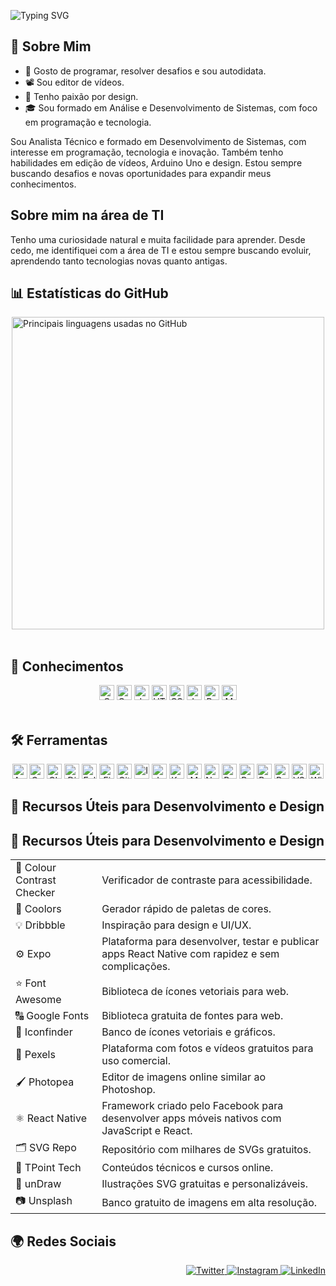 ![Typing SVG](https://readme-typing-svg.demolab.com?font=Fira+Code&size=28&pause=1000&color=FFFFFF&center=true&vCenter=true&width=600&lines=%F0%9F%A4%9E!+Eu+sou+Márcio,+seja+bem-vindo.)

## 📌 Sobre Mim
<ul>
  <li>🧩 Gosto de programar, resolver desafios e sou autodidata.</li>
  <li>📽️ Sou editor de vídeos.</li>
  <li>🎨 Tenho paixão por design.</li>
  <li>🎓 Sou formado em Análise e Desenvolvimento de Sistemas, com foco em programação e tecnologia.</li>
</ul>

<p> 
Sou Analista Técnico e formado em Desenvolvimento de Sistemas, com interesse em programação, tecnologia e inovação. Também tenho habilidades em edição de vídeos, Arduino Uno e design. Estou sempre buscando desafios e novas oportunidades para expandir meus conhecimentos.
</p>

## Sobre mim na área de TI
<p>Tenho uma curiosidade natural e muita facilidade para aprender. Desde cedo, me identifiquei com a área de TI e estou sempre buscando evoluir, aprendendo tanto tecnologias novas quanto antigas.</p>

## 📊 Estatísticas do GitHub
<div style="display: flex; flex-wrap: wrap; justify-content: center; gap: 10px;">
  <a href="https://beacons.ai/ma4c89" target="_blank" rel="noopener noreferrer">
   <img src="https://github-readme-stats.vercel.app/api/top-langs/?username=ma4c89&hide_border=true&layout=compact" alt="Principais linguagens usadas no GitHub" style="max-width: 700; width: 500;" />
  </a>
</div>

<br>

## 🧠 Conhecimentos
<div align="center">
  <img alt="C" height="24" src="https://img.shields.io/badge/C-00599C?style=for-the-badge&logo=c&logoColor=white" />
  <img alt="C++" height="24" src="https://img.shields.io/badge/C++-00599C?style=for-the-badge&logo=c%2B%2B&logoColor=white" />
  <img alt="Java" height="24" src="https://img.shields.io/badge/Java-007396?style=for-the-badge&logo=java&logoColor=white" />
  <img alt="HTML5" height="24" src="https://img.shields.io/badge/HTML5-E34F26?style=for-the-badge&logo=html5&logoColor=white" />
  <img alt="CSS3" height="24" src="https://img.shields.io/badge/CSS3-1572B6?style=for-the-badge&logo=css3&logoColor=white" />
  <img alt="JavaScript" height="24" src="https://img.shields.io/badge/JavaScript-F7DF1E?style=for-the-badge&logo=javascript&logoColor=black" />
  <img alt="Python" height="24" src="https://img.shields.io/badge/Python-3776AB?style=for-the-badge&logo=python&logoColor=white" />
  <img alt="MySQL" height="24" src="https://img.shields.io/badge/MySQL-4479A1?style=for-the-badge&logo=mysql&logoColor=white" />
</div>

<br>

## 🛠️ Ferramentas
<div align="center">
  <img alt="Android Studio" height="24" src="https://img.shields.io/badge/Android_Studio-3DDC84?style=for-the-badge&logo=android-studio&logoColor=white" />
  <img alt="Canva" height="24" src="https://img.shields.io/badge/Canva-00C4CC?style=for-the-badge&logo=canva&logoColor=white" />
  <img alt="CLion" height="24" src="https://img.shields.io/badge/CLion-000000?style=for-the-badge&logo=clion&logoColor=white" />
  <img alt="Django" height="24" src="https://img.shields.io/badge/Django-092E20?style=for-the-badge&logo=django&logoColor=white" />
  <img alt="Eclipse" height="24" src="https://img.shields.io/badge/Eclipse-2C2255?style=for-the-badge&logo=eclipse&logoColor=white" />
  <img alt="Figma" height="24" src="https://img.shields.io/badge/Figma-F24E1E?style=for-the-badge&logo=figma&logoColor=white" />
  <img alt="Git" height="24" src="https://img.shields.io/badge/Git-F05032?style=for-the-badge&logo=git&logoColor=white" />
  <img alt="IntelliJ IDEA" height="24" src="https://img.shields.io/badge/IntelliJ_IDEA-000000?style=for-the-badge&logo=intellij-idea&logoColor=white" />
  <img alt="Jupyter" height="24" src="https://img.shields.io/badge/Jupyter-F37626?style=for-the-badge&logo=jupyter&logoColor=white" />
  <img alt="Kotlin" height="24" src="https://img.shields.io/badge/Kotlin-0095D5?style=for-the-badge&logo=kotlin&logoColor=white" />
  <img alt="MySQL" height="24" src="https://img.shields.io/badge/MySQL-4479A1?style=for-the-badge&logo=mysql&logoColor=white" />
  <img alt="Node.js" height="24" src="https://img.shields.io/badge/Node.js-339933?style=for-the-badge&logo=node.js&logoColor=white" />
  <img alt="PowerShell" height="24" src="https://img.shields.io/badge/PowerShell-012456?style=for-the-badge&logo=powershell&logoColor=white" />
  <img alt="PyCharm" height="24" src="https://img.shields.io/badge/PyCharm-000000?style=for-the-badge&logo=pycharm&logoColor=white" />
  <img alt="React" height="24" src="https://img.shields.io/badge/React-61DAFB?style=for-the-badge&logo=react&logoColor=black" />
  <img alt="Replit" height="24" src="https://img.shields.io/badge/Replit-2F2F2F?style=for-the-badge&logo=replit&logoColor=white" />
  <img alt="VS Code" height="24" src="https://img.shields.io/badge/VS_Code-007ACC?style=for-the-badge&logo=visual-studio-code&logoColor=white" />
  <img alt="Windows 11" height="24" src="https://img.shields.io/badge/Windows_11-0078D6?style=for-the-badge&logo=windows&logoColor=white" />
</div>

## 🧰 Recursos Úteis para Desenvolvimento e Design
## 🧰 Recursos Úteis para Desenvolvimento e Design

<table>
  <tbody>
    <tr>
      <td>🧐 <a href="https://www.color-blindness.com/color-name-hue/" target="_blank" rel="noopener noreferrer" style="text-decoration: none;">Colour Contrast Checker</a></td>
      <td>Verificador de contraste para acessibilidade.</td>
    </tr>
    <tr>
      <td>🎨 <a href="https://coolors.co/" target="_blank" rel="noopener noreferrer" style="text-decoration: none;">Coolors</a></td>
      <td>Gerador rápido de paletas de cores.</td>
    </tr>
    <tr>
      <td>💡 <a href="https://dribbble.com/" target="_blank" rel="noopener noreferrer" style="text-decoration: none;">Dribbble</a></td>
      <td>Inspiração para design e UI/UX.</td>
    </tr>
    <tr>
      <td>⚙️ <a href="https://expo.dev/" target="_blank" rel="noopener noreferrer" style="text-decoration: none;">Expo</a></td>
      <td>Plataforma para desenvolver, testar e publicar apps React Native com rapidez e sem complicações.</td>
    </tr>
    <tr>
      <td>⭐ <a href="https://fontawesome.com/" target="_blank" rel="noopener noreferrer" style="text-decoration: none;">Font Awesome</a></td>
      <td>Biblioteca de ícones vetoriais para web.</td>
    </tr>
    <tr>
      <td>🔠 <a href="https://fonts.google.com/" target="_blank" rel="noopener noreferrer" style="text-decoration: none;">Google Fonts</a></td>
      <td>Biblioteca gratuita de fontes para web.</td>
    </tr>
    <tr>
      <td>🧩 <a href="https://www.iconfinder.com/" target="_blank" rel="noopener noreferrer" style="text-decoration: none;">Iconfinder</a></td>
      <td>Banco de ícones vetoriais e gráficos.</td>
    </tr>
    <tr>
      <td>📸 <a href="https://www.pexels.com/pt-br/" target="_blank" rel="noopener noreferrer" style="text-decoration: none;">Pexels</a></td>
      <td>Plataforma com fotos e vídeos gratuitos para uso comercial.</td>
    </tr>
    <tr>
      <td>🖌️ <a href="https://www.photopea.com/" target="_blank" rel="noopener noreferrer" style="text-decoration: none;">Photopea</a></td>
      <td>Editor de imagens online similar ao Photoshop.</td>
    </tr>
    <tr>
      <td>⚛️ <a href="https://reactnative.dev/" target="_blank" rel="noopener noreferrer" style="text-decoration: none;">React Native</a></td>
      <td>Framework criado pelo Facebook para desenvolver apps móveis nativos com JavaScript e React.</td>
    </tr>
    <tr>
      <td>🗂️ <a href="https://www.svgrepo.com/" target="_blank" rel="noopener noreferrer" style="text-decoration: none;">SVG Repo</a></td>
      <td>Repositório com milhares de SVGs gratuitos.</td>
    </tr>
    <tr>
      <td>🧠 <a href="https://www.tpointtech.com/" target="_blank" rel="noopener noreferrer" style="text-decoration: none;">TPoint Tech</a></td>
      <td>Conteúdos técnicos e cursos online.</td>
    </tr>
    <tr>
      <td>🎯 <a href="https://undraw.co/" target="_blank" rel="noopener noreferrer" style="text-decoration: none;">unDraw</a></td>
      <td>Ilustrações SVG gratuitas e personalizáveis.</td>
    </tr>
    <tr>
      <td>📷 <a href="https://unsplash.com/pt-br" target="_blank" rel="noopener noreferrer" style="text-decoration: none;">Unsplash</a></td>
      <td>Banco gratuito de imagens em alta resolução.</td>
    </tr>
  </tbody>
</table>


## 🌍 Redes Sociais
<p align="right">
  <a href="https://twitter.com/Marciovila9541" target="_blank" rel="noopener noreferrer">
    <img src="https://img.shields.io/badge/Twitter-1DA1F2?style=for-the-badge&logo=twitter&logoColor=white" alt="Twitter"/>
  </a>
  <a href="https://www.instagram.com/marcio_ferreira11" target="_blank" rel="noopener noreferrer">
    <img src="https://img.shields.io/badge/Instagram-E4405F?style=for-the-badge&logo=instagram&logoColor=white" alt="Instagram" />
  </a>
  <a href="https://www.linkedin.com/in/márcio-ferreira-b54383327" target="_blank" rel="noopener noreferrer">
    <img src="https://img.shields.io/badge/LinkedIn-0077B5?style=for-the-badge&logo=linkedin&logoColor=white" alt="LinkedIn" />
  </a>
</p>

